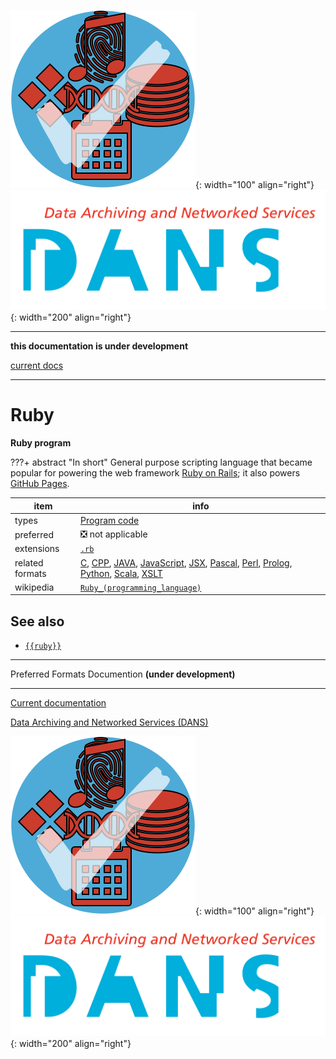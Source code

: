 ![img](../images/formats.png){: width="100" align="right"}
![img](../images/DANS.png){: width="200" align="right"}

---

**this documentation is under development**

[current docs]({{preferredFormats}})

---



# Ruby

**Ruby program**

???+ abstract "In short"
    General purpose scripting language that became popular for powering the web framework [Ruby on Rails]({{rubyrails}}); it also powers [GitHub Pages]({{ghpages}}).

item | info
--- | ---
types | [Program code](../dataTypes/programCode.md)
preferred | ❎ not applicable
extensions | [`.rb`](../extensions/rb.md)
related formats | [C](../fileFormats/c.md), [CPP](../fileFormats/cpp.md), [JAVA](../fileFormats/java.md), [JavaScript](../fileFormats/javascript.md), [JSX](../fileFormats/jsx.md), [Pascal](../fileFormats/pascal.md), [Perl](../fileFormats/perl.md), [Prolog](../fileFormats/prolog.md), [Python](../fileFormats/python.md), [Scala](../fileFormats/scala.md), [XSLT](../fileFormats/xslt.md)
wikipedia | [`Ruby_(programming_language)`]({{wikipedia}}/Ruby_(programming_language))



## See also
*   [`{{ruby}}`]({{ruby}})




---

Preferred Formats Documention **(under development)**

---

[Current documentation]({{preferredFormats}})

[Data Archiving and Networked Services (DANS)]({{dans}})

![img](../images/formats.png){: width="100" align="right"}
![img](../images/DANS.png){: width="200" align="right"}
